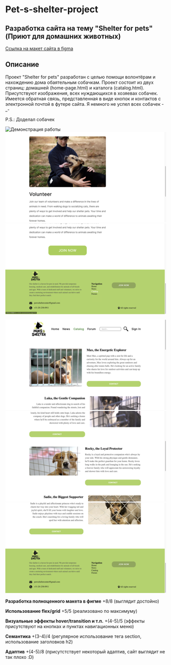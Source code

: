# Pet-s-shelter-project

## Разработка сайта на тему "Shelter for pets" (Приют для домашних животных)

[Ссылка на макет сайта в figma](https://www.figma.com/file/Le1qgeW8Dz0BXqQsxwJgOP/Untitled?type=design&node-id=0-1&mode=design&t=TcuPDPYqpJC3U72N-0)

## Описание

Проект "Shelter for pets" разработан с целью помощи волонтёрам и нахождению дома обаятельным собачкам.
Проект состоит из двух страниц: домашней (home-page.html) и каталога (catalog.html).
Присутствуют изображения, всех нуждающихся в хозяевах собачек.
Имеется обратная связь, представленная в виде кнопок и контактов с электронной почтой в футере сайта.
Я немного не успел всех собачек -_-

P.S.: Доделал собачек

![Демонстрация работы](<Снимок экрана 2024-05-03 в 01.57.09.png>)
![Демонстрация работы](<Снимок экрана 2024-05-03 в 02.00.57.png>)
![Демонстрация работы](<Снимок экрана 2024-05-03 в 02.01.05.png>)

![Демонстрация работы](<Снимок экрана 2024-05-17 в 22.01.10.png>)
![Демонстрация работы](<Снимок экрана 2024-05-17 в 22.01.20.png>)
![Демонстрация работы](<Снимок экрана 2024-05-17 в 22.01.30.png>)

**Разработка полноценного макета в фигме** +8/8 (выглядит достойно)

**Использование flex/grid** +5/5 (реализовано по максимуму)

**Визуальные эффекты hover/transition и т.п.** +(4-5)/5 (эффекты присутствуют на кнопках и пунктах навигационных меню)

**Семантика** +(3-4)/4 (регулярное использование тега section, использование заголовков h2)

**Адаптив** +(4-5)/8 (присутстствует некоторый адаптив, сайт выглядит не так плохо :D)
